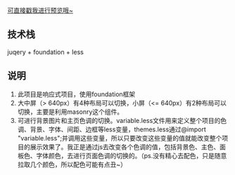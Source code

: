  
<a href="https://wwp123.github.io/myPage/" target="_blank">可直接戳我进行预览哦~</a>

## 技术栈

juqery + foundation + less

## 说明

1. 此项目是响应式项目，使用foundation框架
2. 大中屏（> 640px）有4种布局可以切换，小屏（<= 640px）有2种布局可以切换，主要是利用masonry这个组件。
3. 可进行背景图片和主页色调的切换。variable.less文件用来定义整个项目的色调、背景、字体、间距、边框等less变量，themes.less通过@import "variable.less";并调用这些变量，所以只要改变这些变量的值就能改变整个项目的展示效果了。我正是通过js去改变各个色调的值，包括背景色、主色、面板色、字体颜色，去进行页面色调的切换的。（ps.没有精心去配色，只是随意拉取几个颜色，所以配色可能有点丑~）
